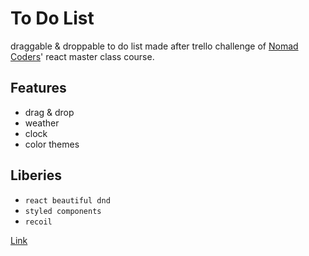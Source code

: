 # To Do List

draggable & droppable to do list made after
trello challenge of [Nomad Coders](https://nomadcoders.co/)' react master class course.

## Features

- drag & drop
- weather
- clock
- color themes

## Liberies

- `react beautiful dnd`
- `styled components`
- `recoil`

[Link](https://the-new-kim.github.io/to-do-list/)
